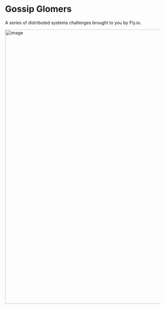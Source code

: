 # Gossip Glomers

A series of distributed systems challenges brought to you by Fly.io.

<img width="893" alt="image" src="https://github.com/PranjalAgni/maelstrom-echo/assets/26196076/d10d5f89-0e3d-4ed1-9ff9-436b043cec62">
